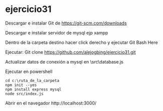 # ejercicio31

Descargar e instalar Git de https://git-scm.com/downloads

Descargar e instalar servidor de mysql ejp xampp

Dentro de la carpeta destino hacer click derecho y ejecutar Git Bash Here

Ejecutar: Git clone https://github.com/alejogbing/ejercicio31.git

Actualizar datos de conexión  a mysql en \src\database.js

Ejecutar en powershell 

	cd c:\ruta_de_la_carpeta
	npm init --yes
	npm install express mysql
	node src/index.js

Abrir en el navegador http://localhost:3000/
